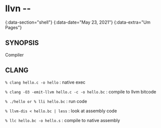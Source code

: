 # llvn --
{:data-section="shell"}
{:data-date="May 23, 2021"}
{:data-extra="Um Pages"}

## SYNOPSIS
Compiler

## CLANG

`% clang hello.c -o hello`
: native exec

`% clang -O3 -emit-llvm hello.c -c -o hello.bc`
: compile to llvm bitcode

`% ./hello or % lli hello.bc`
: run code

`% llvm-dis < hello.bc | less`
: look at assembly code

`% llc hello.bc -o hello.s`
: compile to native assembly
